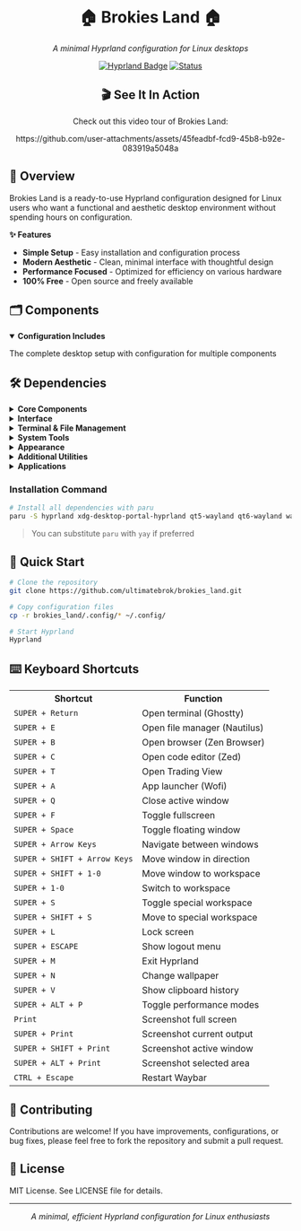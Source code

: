 <h1 align="center">🏠 Brokies Land 🏠</h1>

<p align="center"><i>A minimal Hyprland configuration for Linux desktops</i></p>

<p align="center">
  <a href="https://hyprland.org/"><img src="https://img.shields.io/badge/WM-Hyprland-blue" alt="Hyprland Badge"></a>
  <a href="https://github.com/ultimatebrok/brokies_land"><img src="https://img.shields.io/badge/Status-Active-green" alt="Status"></a>
</p>

<div align="center">
  <h2>🎬 See It In Action</h2>
  <p>Check out this video tour of Brokies Land:</p>
  <p>https://github.com/user-attachments/assets/45feadbf-fcd9-45b8-b92e-083919a5048a</p>
</div>

## 🌟 Overview

Brokies Land is a ready-to-use Hyprland configuration designed for Linux users who want a functional and aesthetic desktop environment without spending hours on configuration.

<b>✨ Features</b>

- **Simple Setup** - Easy installation and configuration process
- **Modern Aesthetic** - Clean, minimal interface with thoughtful design
- **Performance Focused** - Optimized for efficiency on various hardware
- **100% Free** - Open source and freely available

## 🗂️ Components

<details open>
<summary><b>Configuration Includes</b></summary>
<p>The complete desktop setup with configuration for multiple components</p>
</details>

## 🛠️ Dependencies

<details>
<summary><b>Core Components</b></summary>

- `hyprland` - Wayland compositor
- `xdg-desktop-portal-hyprland` - XDG portal for Hyprland
</details>

<details>
<summary><b>Interface</b></summary>
<div class="content" style="margin-left: 15px;">

- <code>waybar</code> - Status bar for showing system information
- <code>tofi</code> - Minimal and fast application launcher
- <code>dunst</code> - Lightweight notification daemon
</div>
</details>

<details>
<summary><b>Terminal & File Management</b></summary>
<div class="content" style="margin-left: 15px;">

- <code>kitty</code> - Fast, feature-rich GPU-based terminal emulator
- <code>ghostty</code> - Modern, GPU-accelerated terminal alternative
- <code>nautilus</code> - GNOME's file manager with Wayland support
</div>
</details>

<details>
<summary><b>System Tools</b></summary>
<div class="content" style="margin-left: 15px;">

- <code>hyprlock</code> - Secure screen locker for Hyprland
- <code>hypridle</code> - Idle management daemon
- <code>wlogout</code> - Wayland logout menu
- <code>swww</code> - Efficient wallpaper daemon with smooth transitions
- <code>grimblast</code> - Screenshot utility with built-in editor
</div>
</details>

<details>
<summary><b>Appearance</b></summary>
<div class="content" style="margin-left: 15px;">

- <code>nwg-look</code> - GTK settings manager for Wayland
- <code>kvantum</code> - SVG-based Qt theme engine
- <code>noto-fonts-cjk</code> - Google Noto CJK fonts
- <code>bibata-cursor-theme</code> - Modern cursor theme
- <code>fluent-icon-theme-git</code> - Fluent design icon theme
- <a href="https://github.com/vinceliuice/Orchis-theme">Orchis-theme</a> - Modern GTK theme based on Material Design
</div>
</details>

<details>
<summary><b>Additional Utilities</b></summary>
<div class="content" style="margin-left: 15px;">

- <code>cliphist</code> - Wayland clipboard manager
- <code>qt5-wayland</code> & <code>qt6-wayland</code> - Wayland support for Qt applications
- <code>polkit-kde-agent</code> - Authentication agent for system permissions
- <code>brightnessctl</code> - Brightness control utility
- <code>playerctl</code> - Media player controller
- <code>pavucontrol</code> - PulseAudio volume control
- <code>bluez</code> & <code>bluez-utils</code> - Bluetooth protocol stack and utilities
- <code>jamesdsp</code> - Sound effects processor for PipeWire/PulseAudio
- <code>gnome-clocks</code> - Alarms, timers, and world clock application
</div>
</details>

<details>
<summary><b>Applications</b></summary>

- `zen-browser` - Web browser
- `visual-studio-code` - Code editor
- `zed-preview` - Alternative code editor
</details>

### Installation Command

```bash
# Install all dependencies with paru
paru -S hyprland xdg-desktop-portal-hyprland qt5-wayland qt6-wayland waybar kitty dunst tofi nautilus polkit-kde-agent swww brightnessctl grimblast-git hyprlock hypridle wleave-git wlogout playerctl pavucontrol cliphist nwg-look kvantum zen-browser-bin visual-studio-code-bin zed-preview-bin noto-fonts-cjk bluez bluez-utils ghostty jamesdsp bibata-cursor-theme fluent-icon-theme-git gnome-clocks
```

> You can substitute `paru` with `yay` if preferred

## 🚀 Quick Start

```bash
# Clone the repository
git clone https://github.com/ultimatebrok/brokies_land.git

# Copy configuration files
cp -r brokies_land/.config/* ~/.config/

# Start Hyprland
Hyprland
```

## ⌨️ Keyboard Shortcuts

<table align="center">
  <tr>
    <th>Shortcut</th>
    <th>Function</th>
  </tr>
  <tr>
    <td><code>SUPER + Return</code></td>
    <td>Open terminal (Ghostty)</td>
  </tr>
  <tr>
    <td><code>SUPER + E</code></td>
    <td>Open file manager (Nautilus)</td>
  </tr>
  <tr>
    <td><code>SUPER + B</code></td>
    <td>Open browser (Zen Browser)</td>
  </tr>
  <tr>
    <td><code>SUPER + C</code></td>
    <td>Open code editor (Zed)</td>
  </tr>
  <tr>
    <td><code>SUPER + T</code></td>
    <td>Open Trading View</td>
  </tr>
  <tr>
    <td><code>SUPER + A</code></td>
    <td>App launcher (Wofi)</td>
  </tr>
  <tr>
    <td><code>SUPER + Q</code></td>
    <td>Close active window</td>
  </tr>
  <tr>
    <td><code>SUPER + F</code></td>
    <td>Toggle fullscreen</td>
  </tr>
  <tr>
    <td><code>SUPER + Space</code></td>
    <td>Toggle floating window</td>
  </tr>
  <tr>
    <td><code>SUPER + Arrow Keys</code></td>
    <td>Navigate between windows</td>
  </tr>
  <tr>
    <td><code>SUPER + SHIFT + Arrow Keys</code></td>
    <td>Move window in direction</td>
  </tr>
  <tr>
    <td><code>SUPER + SHIFT + 1-0</code></td>
    <td>Move window to workspace</td>
  </tr>
  <tr>
    <td><code>SUPER + 1-0</code></td>
    <td>Switch to workspace</td>
  </tr>
  <tr>
    <td><code>SUPER + S</code></td>
    <td>Toggle special workspace</td>
  </tr>
  <tr>
    <td><code>SUPER + SHIFT + S</code></td>
    <td>Move to special workspace</td>
  </tr>
  <tr>
    <td><code>SUPER + L</code></td>
    <td>Lock screen</td>
  </tr>
  <tr>
    <td><code>SUPER + ESCAPE</code></td>
    <td>Show logout menu</td>
  </tr>
  <tr>
    <td><code>SUPER + M</code></td>
    <td>Exit Hyprland</td>
  </tr>
  <tr>
    <td><code>SUPER + N</code></td>
    <td>Change wallpaper</td>
  </tr>
  <tr>
    <td><code>SUPER + V</code></td>
    <td>Show clipboard history</td>
  </tr>
  <tr>
    <td><code>SUPER + ALT + P</code></td>
    <td>Toggle performance modes</td>
  </tr>
  <tr>
    <td><code>Print</code></td>
    <td>Screenshot full screen</td>
  </tr>
  <tr>
    <td><code>SUPER + Print</code></td>
    <td>Screenshot current output</td>
  </tr>
  <tr>
    <td><code>SUPER + SHIFT + Print</code></td>
    <td>Screenshot active window</td>
  </tr>
  <tr>
    <td><code>SUPER + ALT + Print</code></td>
    <td>Screenshot selected area</td>
  </tr>
  <tr>
    <td><code>CTRL + Escape</code></td>
    <td>Restart Waybar</td>
  </tr>
</table>

## 💖 Contributing

Contributions are welcome! If you have improvements, configurations, or bug fixes, please feel free to fork the repository and submit a pull request.

## 📜 License

MIT License. See LICENSE file for details.

<hr>

<p align="center"><i>A minimal, efficient Hyprland configuration for Linux enthusiasts</i></p>
